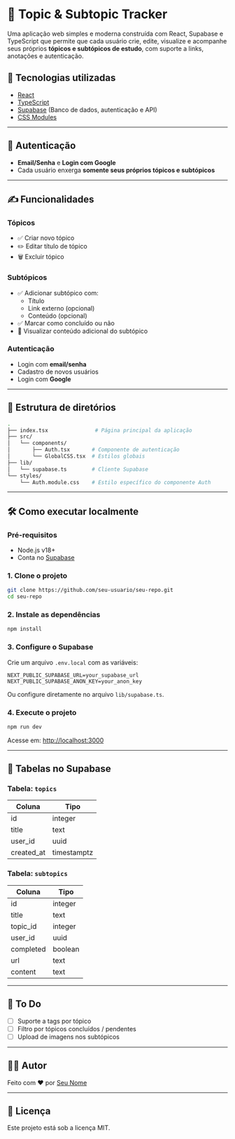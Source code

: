 
# 🧠 Topic & Subtopic Tracker

Uma aplicação web simples e moderna construída com React, Supabase e TypeScript que permite que cada usuário crie, edite, visualize e acompanhe seus próprios **tópicos e subtópicos de estudo**, com suporte a links, anotações e autenticação.

## 🚀 Tecnologias utilizadas

- [React](https://reactjs.org/)
- [TypeScript](https://www.typescriptlang.org/)
- [Supabase](https://supabase.io/) (Banco de dados, autenticação e API)
- [CSS Modules](https://github.com/css-modules/css-modules)

---

## 🔐 Autenticação

- **Email/Senha** e **Login com Google**
- Cada usuário enxerga **somente seus próprios tópicos e subtópicos**

---

## ✍️ Funcionalidades

### Tópicos
- ✅ Criar novo tópico
- ✏️ Editar título de tópico
- 🗑️ Excluir tópico

### Subtópicos
- ✅ Adicionar subtópico com:
  - Título
  - Link externo (opcional)
  - Conteúdo (opcional)
- ✅ Marcar como concluído ou não
- 🔎 Visualizar conteúdo adicional do subtópico

### Autenticação
- Login com **email/senha**
- Cadastro de novos usuários
- Login com **Google**

---

## 📁 Estrutura de diretórios

```bash
.
├── index.tsx               # Página principal da aplicação
├── src/
│   └── components/
│       ├── Auth.tsx       # Componente de autenticação
│       └── GlobalCSS.tsx  # Estilos globais
├── lib/
│   └── supabase.ts        # Cliente Supabase
└── styles/
    └── Auth.module.css    # Estilo específico do componente Auth
```

---

## 🛠️ Como executar localmente

### Pré-requisitos

- Node.js v18+
- Conta no [Supabase](https://app.supabase.com/)

### 1. Clone o projeto

```bash
git clone https://github.com/seu-usuario/seu-repo.git
cd seu-repo
```

### 2. Instale as dependências

```bash
npm install
```

### 3. Configure o Supabase

Crie um arquivo `.env.local` com as variáveis:

```env
NEXT_PUBLIC_SUPABASE_URL=your_supabase_url
NEXT_PUBLIC_SUPABASE_ANON_KEY=your_anon_key
```

Ou configure diretamente no arquivo `lib/supabase.ts`.

### 4. Execute o projeto

```bash
npm run dev
```

Acesse em: [http://localhost:3000](http://localhost:3000)

---

## 🧪 Tabelas no Supabase

### Tabela: `topics`

| Coluna     | Tipo     |
|------------|----------|
| id         | integer  |
| title      | text     |
| user_id    | uuid     |
| created_at | timestamptz |

### Tabela: `subtopics`

| Coluna     | Tipo     |
|------------|----------|
| id         | integer  |
| title      | text     |
| topic_id   | integer  |
| user_id    | uuid     |
| completed  | boolean  |
| url        | text     |
| content    | text     |

---

## 📌 To Do

- [ ] Suporte a tags por tópico
- [ ] Filtro por tópicos concluídos / pendentes
- [ ] Upload de imagens nos subtópicos

---

## 🧑‍💻 Autor

Feito com ❤️ por [Seu Nome](https://github.com/seu-usuario)

---

## 📄 Licença

Este projeto está sob a licença MIT.
